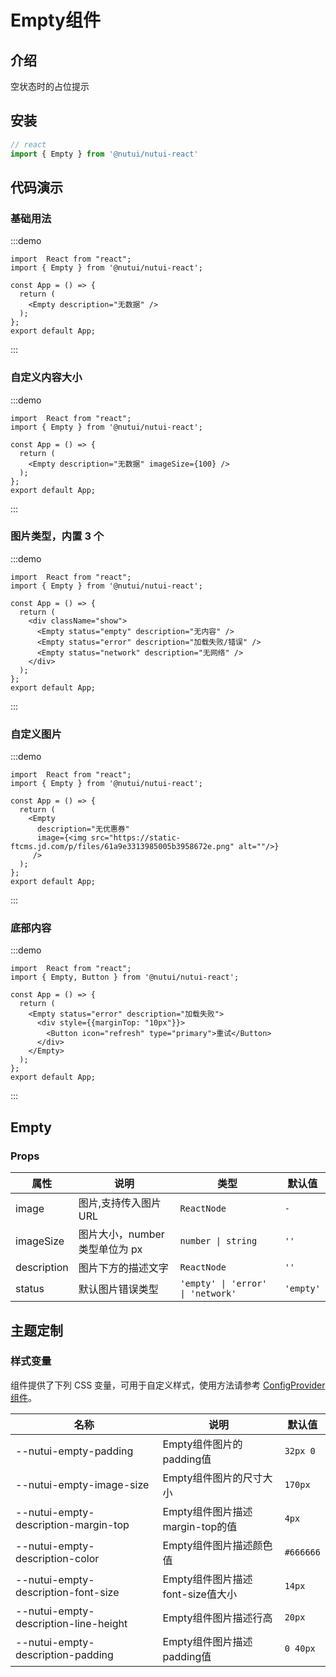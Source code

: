 #  Empty组件

## 介绍

空状态时的占位提示

## 安装

```javascript
// react
import { Empty } from '@nutui/nutui-react'
```


## 代码演示

### 基础用法
:::demo
```tsx
import  React from "react";
import { Empty } from '@nutui/nutui-react';

const App = () => {
  return (
    <Empty description="无数据" />
  );
};
export default App;
```
:::

### 自定义内容大小
:::demo
```tsx
import  React from "react";
import { Empty } from '@nutui/nutui-react';

const App = () => {
  return (
    <Empty description="无数据" imageSize={100} />
  );
};
export default App;
```
:::

### 图片类型，内置 3 个
:::demo
```tsx
import  React from "react";
import { Empty } from '@nutui/nutui-react';

const App = () => {
  return (
    <div className="show">
      <Empty status="empty" description="无内容" />
      <Empty status="error" description="加载失败/错误" />
      <Empty status="network" description="无网络" />
    </div>
  );
};
export default App;
```
:::

### 自定义图片
:::demo
```tsx
import  React from "react";
import { Empty } from '@nutui/nutui-react';

const App = () => {
  return (
    <Empty
      description="无优惠券" 
      image={<img src="https://static-ftcms.jd.com/p/files/61a9e3313985005b3958672e.png" alt=""/>}
     />
  );
};
export default App;
```
:::


### 底部内容
:::demo
```tsx
import  React from "react";
import { Empty, Button } from '@nutui/nutui-react';

const App = () => {
  return (
    <Empty status="error" description="加载失败">
      <div style={{marginTop: "10px"}}>
        <Button icon="refresh" type="primary">重试</Button>
      </div>
    </Empty>
  );
};
export default App;
```
:::
## Empty

### Props

| 属性 | 说明                             | 类型   | 默认值           |
|--------------|----------------------------------|--------|------------------|
| image         | 图片,支持传入图片 URL              | `ReactNode`       | `-` |
| imageSize        | 图片大小，number 类型单位为 px                         | `number \| string` | `''`       |
| description         | 图片下方的描述文字 | `ReactNode` | `''`                |
| status         | 默认图片错误类型 | `'empty' \| 'error' \| 'network'` |  `'empty'`             |


## 主题定制

### 样式变量

组件提供了下列 CSS 变量，可用于自定义样式，使用方法请参考 [ConfigProvider 组件](#/zh-CN/component/configprovider)。

| 名称 | 说明 | 默认值 |
| --- | --- | --- |
| --nutui-empty-padding | Empty组件图片的padding值 | `32px 0` |
| --nutui-empty-image-size | Empty组件图片的尺寸大小 | `170px` |
| --nutui-empty-description-margin-top | Empty组件图片描述margin-top的值 | `4px` |
| --nutui-empty-description-color | Empty组件图片描述颜色值 | `#666666` |
| --nutui-empty-description-font-size | Empty组件图片描述font-size值大小 | `14px` |
| --nutui-empty-description-line-height | Empty组件图片描述行高 | `20px` |
| --nutui-empty-description-padding | Empty组件图片描述padding值 | `0 40px` |

